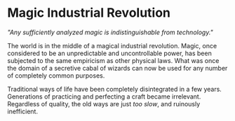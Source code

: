 Magic Industrial Revolution
=======

_"Any sufficiently analyzed magic is indistinguishable from technology."_

The world is in the middle of a magical industrial revolution.  Magic, once considered to be an unpredictable and uncontrollable power, has been subjected to the same empiricism as other physical laws.  What was once the domain of a secretive cabal of wizards can now be used for any number of completely common purposes.

Traditional ways of life have been completely disintegrated in a few years.  Generations of practicing and perfecting a craft became irrelevant.  Regardless of quality, the old ways are just _too slow_, and ruinously inefficient.